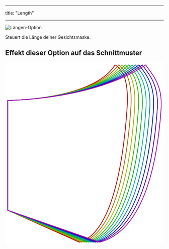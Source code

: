 - - -
title: "Length"
- - -

![Längen-Option](./length.svg)

Steuert die Länge deiner Gesichtsmaske.

## Effekt dieser Option auf das Schnittmuster

![Dieses Bild zeigt den Effekt dieser Option, indem es mehrere Varianten überlagert, die einen anderen Wert für diese Option haben](florence_length_sample.svg "Effect of this option on the pattern")
